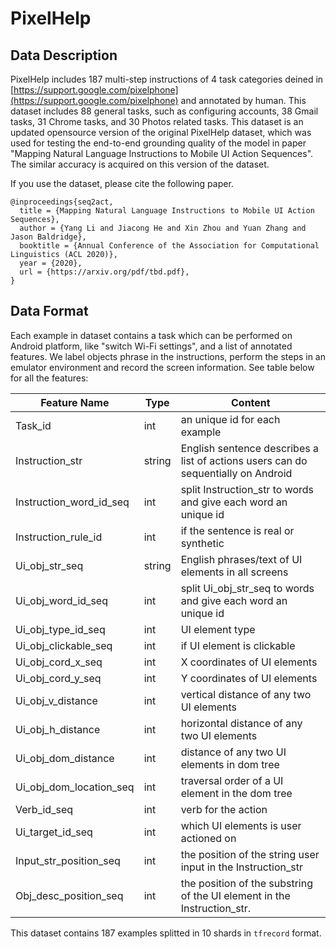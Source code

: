 # PixelHelp

## Data Description

PixelHelp includes 187 multi-step instructions of 4 task categories deined in
[https://support.google.com/pixelphone](https://support.google.com/pixelphone)
and annotated by human. This dataset includes 88 general tasks, such as
configuring accounts, 38 Gmail tasks, 31 Chrome tasks, and 30 Photos related
tasks. This dataset is an updated opensource version of the original PixelHelp
dataset, which was used for testing the end-to-end grounding quality of the
model in paper "Mapping Natural Language Instructions to Mobile UI Action
Sequences". The similar accuracy is acquired on this version of the dataset.

If you use the dataset, please cite the following paper.

```
@inproceedings{seq2act,
  title = {Mapping Natural Language Instructions to Mobile UI Action Sequences},
  author = {Yang Li and Jiacong He and Xin Zhou and Yuan Zhang and Jason Baldridge},
  booktitle = {Annual Conference of the Association for Computational Linguistics (ACL 2020)},
  year = {2020},
  url = {https://arxiv.org/pdf/tbd.pdf},
}
```

## Data Format

Each example in dataset contains a task which can be performed on Android
platform, like "switch Wi-Fi settings", and a list of annotated features. We
label objects phrase in the instructions, perform the steps in an emulator
environment and record the screen information. See table below for all the
features:

| Feature Name            | Type   | Content                                  |
| ----------------------- | ------ | ---------------------------------------- |
| Task_id                 | int    | an unique id for each example            |
| Instruction_str         | string | English sentence describes a list of actions users can do sequentially on Android |
| Instruction_word_id_seq | int    | split Instruction_str to words and give each word an unique id |
| Instruction_rule_id     | int    | if the sentence is real or synthetic     |
| Ui_obj_str_seq          | string | English phrases/text of UI elements in all screens | 
| Ui_obj_word_id_seq      | int    | split Ui_obj_str_seq to words and give each word an unique id |
| Ui_obj_type_id_seq      | int    | UI element type                          |
| Ui_obj_clickable_seq    | int    | if UI element is clickable               |
| Ui_obj_cord_x_seq       | int    | X coordinates of UI elements             |
| Ui_obj_cord_y_seq       | int    | Y coordinates of UI elements             |
| Ui_obj_v_distance       | int    | vertical distance of any two UI elements |
| Ui_obj_h_distance       | int    | horizontal distance of any two UI elements |
| Ui_obj_dom_distance     | int    | distance of any two UI elements in dom tree |
| Ui_obj_dom_location_seq | int    | traversal order of a UI element in the dom tree |
| Verb_id_seq             | int    | verb for the action |
| Ui_target_id_seq        | int    | which UI elements is user actioned on    |
| Input_str_position_seq  | int    | the position of the string user input in the Instruction_str |
| Obj_desc_position_seq   | int    | the position of the substring of the UI element in the Instruction_str. |

This dataset contains 187 examples splitted in 10 shards in `tfrecord` format.
